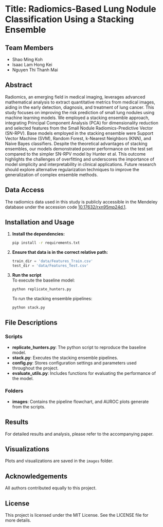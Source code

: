 # Title: Radiomics-Based Lung Nodule Classification Using a Stacking Ensemble

## Team Members
- Shao Ming Koh
- Isaac Lam Hong Kei
- Nguyen Thi Thanh Mai

## Abstract
Radiomics, an emerging field in medical imaging, leverages advanced mathematical analysis to extract quantitative
metrics from medical images, aiding in the early detection, diagnosis, and treatment of lung cancer. This study
focuses on improving the risk prediction of small lung nodules using machine learning models. We employed a
stacking ensemble approach, integrating Principal Component Analysis (PCA) for dimensionality reduction and selected
features from the Small Nodule Radiomics-Predictive Vector (SN-RPV). Base models employed in the stacking
ensemble were Support Vector Machine (SVM), Random Forest, k-Nearest Neighbors (KNN), and Naive Bayes classifiers.
Despite the theoretical advantages of stacking ensembles, our models demonstrated poorer performance on the
test set compared to the simpler SN-RPV model by Hunter et al. This outcome highlights the challenges of overfitting
and underscores the importance of model simplicity and interpretability in clinical applications. Future research
should explore alternative regularization techniques to improve the generalization of complex ensemble methods.

## Data Access
The radiomics data used in this study is publicly accessible in the Mendeley database under the accession code [10.17632/rxn95mp24d.1](https://data.mendeley.com/datasets/rxn95mp24d/1).

## Installation and Usage
1. **Install the dependencies:**
    ```sh
    pip install -r requirements.txt
    ```
2. **Ensure that data is in the correct relative path:**
    ```python
    train_dir = 'data/Features_Train.csv'
    test_dir = 'data/Features_Test.csv'
    ```
3. **Run the script**\
    To execute the baseline model:
    ```bash
    python replicate_hunters.py
    ```
    To run the stacking ensemble pipelines:
    ```bash
    python stack.py
    ```

## File Descriptions

### Scripts
- **replicate_hunters.py**: The python script to reproduce the baseline model.
- **stack.py**: Executes the stacking ensemble pipelines.
- **config.py**: Stores configuration settings and parameters used throughout the project.
- **evaluate_utils.py**: Includes functions for evaluating the performance of the model.

### Folders
- **images**: Contains the pipeline flowchart, and AUROC plots generate from the scripts.

## Results
For detailed results and analysis, please refer to the accompanying paper.

## Visualizations
Plots and visualizations are saved in the `images` folder.

## Acknowledgements
All authors contributed equally to this project.

## License
This project is licensed under the MIT License. See the LICENSE file for more details.